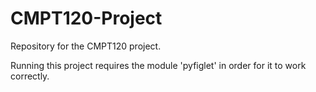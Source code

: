 # CMPT120-Project
Repository for the CMPT120 project.

Running this project requires the module 'pyfiglet' in order for it to work correctly.
